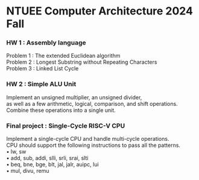 # NTUEE Computer Architecture 2024 Fall

### HW 1 : Assembly language
Problem 1 : The extended Euclidean algorithm  
Problem 2 : Longest Substring without Repeating Characters  
Problem 3 : Linked List Cycle  
   
### HW 2 : Simple ALU Unit   
Implement an unsigned multiplier, an unsigned divider,   
as well as a few arithmetic, logical, comparison, and shift operations.      
Combine these operations into a single unit.   
   
### Final project : Single-Cycle RISC-V CPU   
Implement a single-cycle CPU and handle multi-cycle operations.    
CPU should support the following instructions to pass all the patterns.   
 • lw, sw   
 • add, sub, addi, slli, srli, srai, slti   
 • beq, bne, bge, blt, jal, jalr, auipc, lui   
 • mul, divu, remu    

